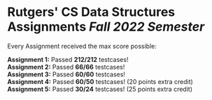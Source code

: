 # Rutgers' CS Data Structures Assignments *Fall 2022 Semester* 

Every Assignment received the max score possible:

**Assignment 1:** Passed **212/212** testcases! <br />
**Assignment 2:** Passed **66/66** testcases! <br />
**Assignment 3:** Passed **60/60** testcases! <br />
**Assignment 4:** Passed **60/50** testcases! (20 points extra credit) <br />
**Assignment 5:** Passed **30/24** testcases! (25 points extra credit)